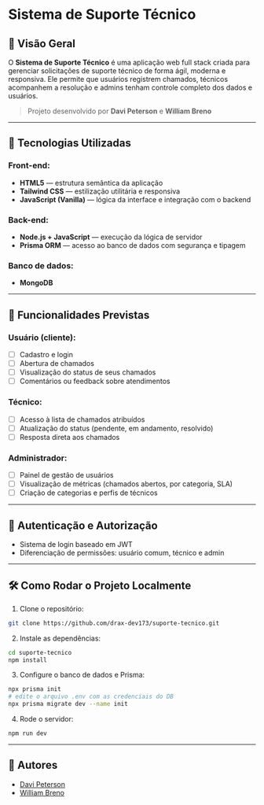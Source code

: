 # Sistema de Suporte Técnico

## 💪 Visão Geral

O **Sistema de Suporte Técnico** é uma aplicação web full stack criada para gerenciar solicitações de suporte técnico de forma ágil, moderna e responsiva. Ele permite que usuários registrem chamados, técnicos acompanhem a resolução e admins tenham controle completo dos dados e usuários.

> Projeto desenvolvido por **Davi Peterson** e **William Breno**

---

## 🚀 Tecnologias Utilizadas

### Front-end:

* **HTML5** — estrutura semântica da aplicação
* **Tailwind CSS** — estilização utilitária e responsiva
* **JavaScript (Vanilla)** — lógica da interface e integração com o backend

### Back-end:

* **Node.js + JavaScript** — execução da lógica de servidor
* **Prisma ORM** — acesso ao banco de dados com segurança e tipagem

### Banco de dados:

* **MongoDB**

---

## 📌 Funcionalidades Previstas

### Usuário (cliente):

* [ ] Cadastro e login
* [ ] Abertura de chamados
* [ ] Visualização do status de seus chamados
* [ ] Comentários ou feedback sobre atendimentos

### Técnico:

* [ ] Acesso à lista de chamados atribuídos
* [ ] Atualização do status (pendente, em andamento, resolvido)
* [ ] Resposta direta aos chamados

### Administrador:

* [ ] Painel de gestão de usuários
* [ ] Visualização de métricas (chamados abertos, por categoria, SLA)
* [ ] Criação de categorias e perfis de técnicos

---

## 🔐 Autenticação e Autorização

* Sistema de login baseado em JWT
* Diferenciação de permissões: usuário comum, técnico e admin

---

## 🛠️ Como Rodar o Projeto Localmente

1. Clone o repositório:

```bash
git clone https://github.com/drax-dev173/suporte-tecnico.git
```

2. Instale as dependências:

```bash
cd suporte-tecnico
npm install
```

3. Configure o banco de dados e Prisma:

```bash
npx prisma init
# edite o arquivo .env com as credenciais do DB
npx prisma migrate dev --name init
```

4. Rode o servidor:

```bash
npm run dev
```

---

## 👥 Autores

* [Davi Peterson](https://github.com/drax-dev173)
* [William Breno](https://github.com/willsx69)
